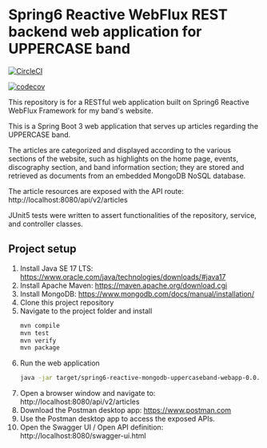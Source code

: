 # Spring6 Reactive WebFlux REST backend web application for UPPERCASE band

[![CircleCI](https://dl.circleci.com/status-badge/img/gh/markdeleon01/spring6-reactive-mongodb-uppercaseband-webapp/tree/main.svg?style=svg)](https://dl.circleci.com/status-badge/redirect/gh/markdeleon01/spring6-reactive-mongodb-uppercaseband-webapp/tree/main)

[![codecov](https://codecov.io/github/markdeleon01/spring6-reactive-mongodb-uppercaseband-webapp/graph/badge.svg?token=IJQ8DOYDLQ)](https://codecov.io/github/markdeleon01/spring6-reactive-mongodb-uppercaseband-webapp)


This repository is for a RESTful web application built on Spring6 Reactive WebFlux Framework for my band's website.

This is a Spring Boot 3 web application that serves up articles regarding the UPPERCASE band.

The articles are categorized and displayed according to the various sections of the website,
such as highlights on the home page, events, discography section, and band information section;
they are stored and retrieved as documents from an embedded MongoDB NoSQL database.

The article resources are exposed with the API route:
http://localhost:8080/api/v2/articles

JUnit5 tests were written to assert functionalities of the repository, service, and controller classes.

## Project setup

1. Install Java SE 17 LTS:
   https://www.oracle.com/java/technologies/downloads/#java17
2. Install Apache Maven:
   https://maven.apache.org/download.cgi
3. Install MongoDB:  https://www.mongodb.com/docs/manual/installation/
4. Clone this project repository
5. Navigate to the project folder and install
   ```sh
   mvn compile
   mvn test
   mvn verify
   mvn package
   ```
6. Run the web application
   ```sh
   java -jar target/spring6-reactive-mongodb-uppercaseband-webapp-0.0.1-SNAPSHOT.jar
   ```
7. Open a browser window and navigate to: http://localhost:8080/api/v2/articles
8. Download the Postman desktop app:  https://www.postman.com
9. Use the Postman desktop app to access the exposed APIs.
10. Open the Swagger UI / Open API definition: http://localhost:8080/swagger-ui.html